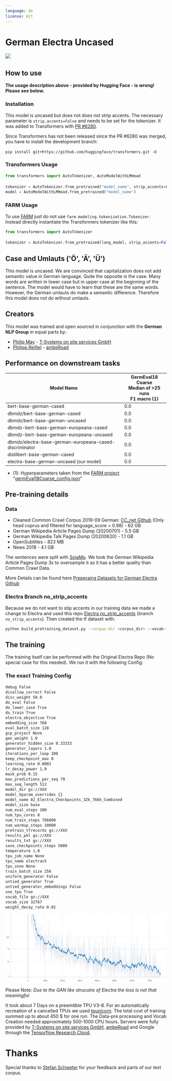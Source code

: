 ```yaml
---
language: de
license: mit
---
```


# German Electra Uncased
<img width="300px" src="https://files.gitter.im/5ef78b07d73408ce4fe81246/bBV6/electrav4.png">

## How to use
**The usage description above - provided by Hugging Face - is wrong! Please see below.**

### Installation
This model is uncased but does not does not strip accents.
The necessary parameter is `strip_accents=False` and needs to be set for the tokenizer.
It was added to Transformers with [PR #6280](https://github.com/huggingface/transformers/pull/6280).

Since Transformers has not been released since the PR #6280 was merged, you have to install the development
branch: 

`pip install git+https://github.com/huggingface/transformers.git -U`

### Transformers Usage
```python
from transformers import AutoTokenizer, AutoModelWithLMHead

tokenizer = AutoTokenizer.from_pretrained("model_name", strip_accents=False)
model = AutoModelWithLMHead.from_pretrained("model_name")
```

### FARM Usage
To use [FARM](https://farm.deepset.ai/) just do not use `farm.modeling.tokenization.Tokenizer`. Instead directly instantiate the Transformers tokenizer like this:

```python
from transformers import AutoTokenizer

tokenizer = AutoTokenizer.from_pretrained(lang_model, strip_accents=False)
```

## Case and Umlauts ('Ö', 'Ä', 'Ü')
This model is uncased. We are convinced that capitalization does not add semantic value in German language.
Quite the opposite is the case. Many words are written in lower case but in upper case at the beginning of 
the sentence. The model would have to learn that these are the same words. 
However, the German umlauts do make a semantic difference. Therefore this model does not do without umlauts.

## Creators
This model was trained and open sourced in conjunction with the **German NLP Group** in equal parts by:
- [Philip May](https://eniak.de) - [T-Systems on site services GmbH](https://www.t-systems-onsite.de/)
- [Philipp Reißel](https://www.reissel.eu) - [ambeRoad](https://amberoad.de/)

## Performance on downstream tasks

| Model Name                                              | GermEval18 Coarse<br/>Median of >25 runs</br>F1 macro (1) |
|---------------------------------------------------------|----------------------------------------------------------|
| bert-base-german-cased                                  | 0.0                                                      |
| dbmdz/bert-base-german-cased                            | 0.0                                                      |
| dbmdz/bert-base-german-uncased                          | 0.0                                                      |
| dbmdz-bert-base-german-europeana-cased                  | 0.0                                                      |
| dbmdz-bert-base-german-europeana-uncased                | 0.0                                                      |
| dbmdz/electra-base-german-europeana-cased-discriminator | 0.0                                                      |
| distilbert-base-german-cased                            | 0.0                                                      |
| electra-base-german-uncased (our model)                 | 0.0                                                      |

- (1): Hyperparameters taken from the [FARM project](https://farm.deepset.ai/) "[germEval18Coarse_config.json](https://github.com/deepset-ai/FARM/blob/master/experiments/german-bert2.0-eval/germEval18Coarse_config.json)"

## Pre-training details

### Data 
- Cleaned Common Crawl Corpus 2019-09 German: [CC_net Github](https://github.com/facebookresearch/cc_net) (Only head coprus and filtered for language_score > 0.98) - 62 GB
- German Wikipedia Article Pages Dump (20200701) - 5.5 GB
- German Wikipedia Talk Pages Dump (20200620) - 1.1 GB
- OpenSubtitles - 823 MB
- News 2018 - 4.1 GB

The sentences were split with [SojaMo](https://github.com/tsproisl/SoMaJo). We took the German Wikipedia Article Pages Dump 3x to oversample it as it has a better quality than Common Crawl Data.

More Details can be found here [Preperaing Datasets for German Electra Github](https://github.com/German-NLP-Group/german-transformer-training)

### Electra Branch no_strip_accents
Because we do not want to stip accents in our training data we made a change to Electra and used this repo [Electra no_strip_accents](https://github.com/PhilipMay/electra/tree/no_strip_accents) (branch `no_strip_accents`). Then created the tf dataset with: 

```bash
python build_pretraining_dataset.py --corpus-dir <corpus_dir> --vocab-file <dir>/vocab.txt --output-dir ./tf_data --max-seq-length 512 --num-processes 8 --do-lower-case --no-strip-accents
```

## The training

The training itself can be performed with the Original Electra Repo (No special case for this needed). 
We run it with the following Config: 

### The exact Training Config
```
debug False
disallow_correct False
disc_weight 50.0
do_eval False
do_lower_case True
do_train True
electra_objective True
embedding_size 768
eval_batch_size 128
gcp_project None
gen_weight 1.0
generator_hidden_size 0.33333
generator_layers 1.0
iterations_per_loop 200
keep_checkpoint_max 0
learning_rate 0.0002
lr_decay_power 1.0
mask_prob 0.15
max_predictions_per_seq 79
max_seq_length 512
model_dir gs://XXX
model_hparam_overrides {}
model_name 02_Electra_Checkpoints_32k_766k_Combined
model_size base
num_eval_steps 100
num_tpu_cores 8
num_train_steps 766000
num_warmup_steps 10000
pretrain_tfrecords gs://XXX
results_pkl gs://XXX
results_txt gs://XXX
save_checkpoints_steps 5000
temperature 1.0
tpu_job_name None
tpu_name electrav5
tpu_zone None
train_batch_size 256
uniform_generator False
untied_generator True
untied_generator_embeddings False
use_tpu True
vocab_file gs://XXX
vocab_size 32767
weight_decay_rate 0.01
```

![Training Loss](loss.png)

Please Note: *Due to the GAN like strucutre of Electra the loss is not that meaningful* 

It took about 7 Days on a preemtible TPU V3-8. For an automatically recreation of a cancelled TPUs we used [tpunicorn](https://github.com/shawwn/tpunicorn). The total cost of training summed up to about 450 $ for one run. The Data-pre processing and Vocab Creation needed approximately 500-1000 CPU hours. Servers were fully provided by [T-Systems on site services GmbH](https://www.t-systems-onsite.de/), [ambeRoad](https://amberoad.de/) and Google through the [Tensorflow Research Cloud](https://www.tensorflow.org/tfrc).

# Thanks
Special thanks to [Stefan Schweter](https://github.com/stefan-it) for your feedback and parts of our text corpus.
